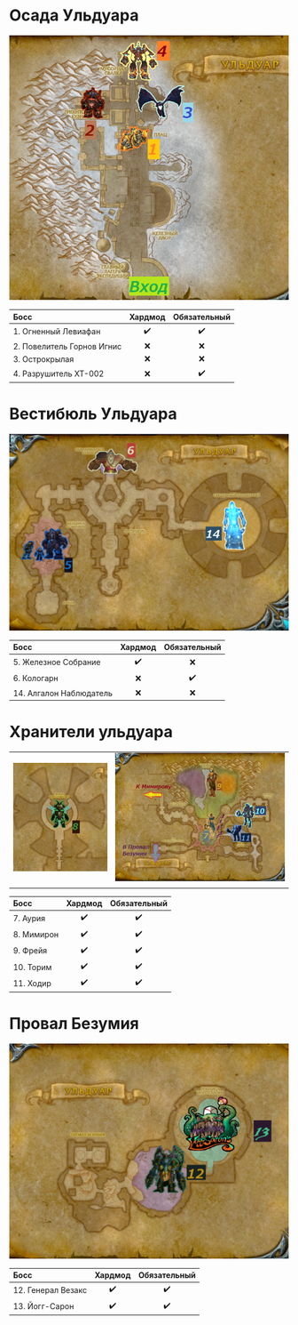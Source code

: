 # Осада Ульдуара #

![Unos](/img/Map/1_Осада_Ульдуара.png)

|Босс|Хардмод|Обязательный|
|:---|:---:|:---:|
| 1. Огненный Левиафан|:heavy_check_mark:|:heavy_check_mark:|
| 2. Повелитель Горнов Игнис|:x:|:x:|
| 3. Острокрылая|:x:|:x:|
| 4. Разрушитель XT-002|:x:|:heavy_check_mark:|

# Вестибюль Ульдуара #

![Duo](/img/Map/2_Вестибюль_Ульдуара.png)

|Босс|Хардмод|Обязательный|
|:---|:---:|:---:|
| 5. Железное Собрание|:heavy_check_mark:|:x:|
| 6. Кологарн|:x:|:heavy_check_mark:|
| 14. Алгалон Наблюдатель|:x:|:x:|

# Хранители ульдуара #

|||
|:---:|:---:|
|![Tres](/img/Map/3_Хранители_Ульдуара_Мимирон.png)|![Quatro](/img/Map/3_Хранители_Ульдуара.png)|
|||

|Босс|Хардмод|Обязательный|
|:---|:---:|:---:|
| 7. Аурия |:heavy_check_mark:|:heavy_check_mark:|
| 8. Мимирон |:heavy_check_mark:|:heavy_check_mark:|
| 9. Фрейя|:heavy_check_mark:|:heavy_check_mark:|
| 10. Торим |:heavy_check_mark:|:heavy_check_mark:|
| 11. Ходир |:heavy_check_mark:|:heavy_check_mark:|

# Провал Безумия #

![Silku](/img/Map/4_Провал_Безумия2.png)

|Босс|Хардмод|Обязательный|
|:---|:---:|:---:|
| 12. Генерал Везакс |:heavy_check_mark:|:heavy_check_mark:|
| 13. Йогг-Сарон |:heavy_check_mark:|:heavy_check_mark:|

